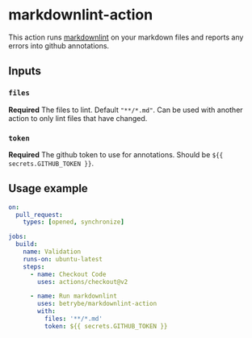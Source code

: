 # markdownlint-action

This action runs [markdownlint](https://github.com/DavidAnson/markdownlint) on your markdown files and reports any errors into github annotations.

## Inputs

### `files`

**Required** The files to lint. Default `"**/*.md"`.
Can be used with another action to only lint files that have changed.

### `token`

**Required** The github token to use for annotations. Should be `${{ secrets.GITHUB_TOKEN }}`.

## Usage example

```yaml
on:
  pull_request:
    types: [opened, synchronize]

jobs:
  build:
    name: Validation
    runs-on: ubuntu-latest
    steps:
      - name: Checkout Code
        uses: actions/checkout@v2

      - name: Run markdownlint
        uses: betrybe/markdownlint-action
        with:
          files: '**/*.md'
          token: ${{ secrets.GITHUB_TOKEN }}
```
